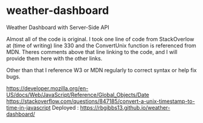 # weather-dashboard
Weather Dashboard with Server-Side API

Almost all of the code is original. I took one line of code from StackOverlow at (time of writing) line 330 and the ConvertUnix function is referenced from MDN.  Theres comments above that line linking to the code, and I will provide them here with the other links.

Other than that I reference W3 or MDN regularly to correct syntax or help fix bugs.

https://developer.mozilla.org/en-US/docs/Web/JavaScript/Reference/Global_Objects/Date
https://stackoverflow.com/questions/847185/convert-a-unix-timestamp-to-time-in-javascript
Deployed : https://rbgibbs13.github.io/weather-dashboard/